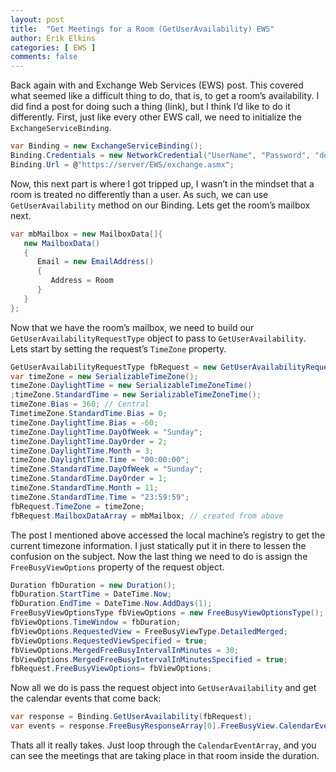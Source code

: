 ```yaml
---
layout: post
title:  "Get Meetings for a Room (GetUserAvailability) EWS"
author: Erik Elkins
categories: [ EWS ]
comments: false
---
```


Back again with and Exchange Web Services (EWS) post. This covered what seemed like a difficult thing to do, that is, to get a room’s availability. I did find a post for doing such a thing (link), but I think I’d like to do it differently. First, just like every other EWS call, we need to initialize the `ExchangeServiceBinding`.

```csharp
var Binding = new ExchangeServiceBinding(); 
Binding.Credentials = new NetworkCredential("UserName", "Password", "domain"); 
Binding.Url = @"https://server/EWS/exchange.asmx";
```

Now, this next part is where I got tripped up, I wasn’t in the mindset that a room is treated no differently than a user. As such, we can use `GetUserAvailability` method on our Binding. Lets get the room’s mailbox next.

```csharp
var mbMailbox = new MailboxData[]{
   new MailboxData()
   {
      Email = new EmailAddress()
      {
         Address = Room
      }
   }
};
```

Now that we have the room’s mailbox, we need to build our `GetUserAvailabilityRequestType` object to pass to `GetUserAvailability`. Lets start by setting the request’s `TimeZone` property.

```csharp
GetUserAvailabilityRequestType fbRequest = new GetUserAvailabilityRequestType();
var timeZone = new SerializableTimeZone();
timeZone.DaylightTime = new SerializableTimeZoneTime()
;timeZone.StandardTime = new SerializableTimeZoneTime();
timeZone.Bias = 360; // Central 
TimetimeZone.StandardTime.Bias = 0;
timeZone.DaylightTime.Bias = -60;
timeZone.DaylightTime.DayOfWeek = "Sunday";
timeZone.DaylightTime.DayOrder = 2;
timeZone.DaylightTime.Month = 3;
timeZone.DaylightTime.Time = "00:00:00";
timeZone.StandardTime.DayOfWeek = "Sunday";
timeZone.StandardTime.DayOrder = 1;
timeZone.StandardTime.Month = 11;
timeZone.StandardTime.Time = "23:59:59";
fbRequest.TimeZone = timeZone;
fbRequest.MailboxDataArray = mbMailbox; // created from above
```

The post I mentioned above accessed the local machine’s registry to get the current timezone information. I just statically put it in there to lessen the confusion on the subject. Now the last thing we need to do is assign the `FreeBusyViewOptions` property of the request object.

```csharp
Duration fbDuration = new Duration();
fbDuration.StartTime = DateTime.Now;
fbDuration.EndTime = DateTime.Now.AddDays(1);
FreeBusyViewOptionsType fbViewOptions = new FreeBusyViewOptionsType();
fbViewOptions.TimeWindow = fbDuration;
fbViewOptions.RequestedView = FreeBusyViewType.DetailedMerged;
fbViewOptions.RequestedViewSpecified = true;
fbViewOptions.MergedFreeBusyIntervalInMinutes = 30;
fbViewOptions.MergedFreeBusyIntervalInMinutesSpecified = true;
fbRequest.FreeBusyViewOptions= fbViewOptions;
```
Now all we do is pass the request object into `GetUserAvailability` and get the calendar events that come back:

```csharp
var response = Binding.GetUserAvailability(fbRequest);
var events = response.FreeBusyResponseArray[0].FreeBusyView.CalendarEventArray;
```

Thats all it really takes. Just loop through the `CalendarEventArray`, and you can see the meetings that are taking place in that room inside the duration.